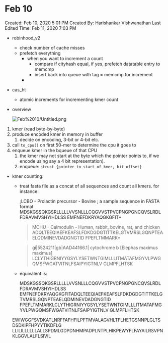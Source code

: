 # Feb 10

Created: Feb 10, 2020 5:01 PM
Created By: Harishankar Vishwanathan
Last Edited Time: Feb 11, 2020 7:03 PM

- robinhood_v2
    - check number of cache misses
    - prefetch everything
        - when you want to increment a count
            - compare if cityhash equal, if yes, prefetch datatable entry to memcmp
            - insert back into queue with tag = memcmp for increment
        - 

- cas_ht
    - atomic increments for incrementing kmer count

- overview

    ![Feb%2010/Untitled.png](Feb%2010/Untitled.png)

1. kmer (read byte-by-byte)
2. produce encoded kmer in memory in buffer
    1. decide on encoding, 3-bit or 4-bit etc. 
3. call `to_cpu()` on first 50-mer to determine the cpu it goes to 
4. enqueue kmer in the bqueue of that CPU 
    1. the kmer may not start at the byte which the pointer points to, if we encode using say a 4 bit representation). 
    2. enqueue: `struct {pointer_to_start_of_kmer, bit_offset}` 

- kmer counting:
    - treat fasta file as a concat of all sequences and count all kmers. for instance:

        ;LCBO - Prolactin precursor - Bovine
        ; a sample sequence in FASTA format
        MDSKGSSQKGSRLLLLLVVSNLLLCQGVVSTPVCPNGPGNCQVSLRDLFDRAVMVSHYIHDLSS
        EMFNEFDKRYAQGKGFIT*
        
        >MCHU - Calmodulin - Human, rabbit, bovine, rat, and chicken
        ADQLTEEQIAEFKEAFSLFDKDGDGTITTKELGTVMRSLGQNPTEAELQDMINEVDADGNGTID
        FPEFLTMMARK*
        
        >gi|5524211|gb|AAD44166.1| cytochrome b [Elephas maximus maximus]
        LCLYTHIGRNIYYGSYLYSETWNTGIMLLLITMATAFMGYVLPWGQMSFWGATVITNLFSAIPYIGTNLV
        GLMPFLHTSK

    - equivalent is:

        MDSKGSSQKGSRLLLLLVVSNLLLCQGVVSTPVCPNGPGNCQVSLRDLFDRAVMVSHYIHDLSS
        EMFNEFDKRYAQGKGFITADQLTEEQIAEFKEAFSLFDKDGDGTITTKELGTVMRSLGQNPTEAELQDMINEVDADGNGTID
        FPEFLTMMARKLCLYTHIGRNIYYGSYLYSETWNTGIMLLLITMATAFMGYVLPWGQMSFWGATVITNLFSAIPYIGTNLV
        GLMPFLHTSK

    EWIWGGFSVDKATLNRFFAFHFILPFTMVALAGVHLTFLHETGSNNPLGLTSDSDKIPFHPYYTIKDFLG
    LLILILLLLLLALLSPDMLGDPDNHMPADPLNTPLHIKPEWYFLFAYAILRSVPNKLGGVLALFLSIVIL
